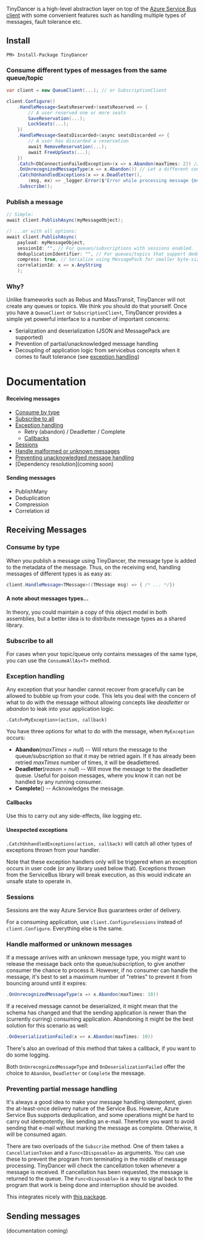 TinyDancer is a high-level abstraction layer on top of the [Azure Service Bus client](https://www.nuget.org/packages/Microsoft.Azure.ServiceBus/) with some convenient features such as handling multiple types of messages, fault tolerance etc.

## Install
	PM> Install-Package TinyDancer
	
### Consume different types of messages from the same queue/topic
```csharp
var client = new QueueClient(...); // or SubscriptionClient

client.Configure()
	.HandleMessage<SeatsReserved>(seatsReserved => { 
		// A user reserved one or more seats
		SaveReservation(...);
		LockSeats(...);
	})
	.HandleMessage<SeatsDiscarded>(async seatsDiscarded => { 
		// A user has discarded a reservation
		await RemoveReservation(...);
		await FreeUpSeats(...);
	})
	.Catch<DbConnectionFailedException>(x => x.Abandon(maxTimes: 2)) // Probably network instability. Try one more time.
	.OnUnrecognizedMessageType(x => x.Abandon()) // Let a different consumer handle this one
	.CatchUnhandledExceptions(x => x.Deadletter(),
		(msg, ex) => _logger.Error($"Error while processing message {msg.Id}", ex))
	.Subscribe();
```

### Publish a message
```csharp
// Simple:
await client.PublishAsync(myMessageObject);

// ...or with all options:
await client.PublishAsync(
	payload: myMessageObject,
	sessionId: "", // For queues/subscriptions with sessions enabled.
	deduplicationIdentifier: "", // For queues/topics that support deduplication:
	compress: true, // Serialize using MessagePack for smaller byte-size
	correlationId: x => x.AnyString
	);
```

### Why?
Unlike frameworks such as Rebus and MassTransit, TinyDancer will not create any queues or topics. We think you should do that yourself. Once you have a `QueueClient` or `SubscriptionClient`, TinyDancer provides a simple yet powerful interface to a number of important concerns:

- Serialization and deserialization (JSON and MessagePack are supported)
- Prevention of partial/unacknowledged message handling
- Decoupling of application logic from servicebus concepts when it comes to fault tolerance (see [exception handling](#exception-handling))

# Documentation

#### Receiving messages
- [Consume by type](#consume-by-type)
- [Subscribe to all](#subscribe-to-all)
- [Exception handling](#exception-handling)
	- Retry (abandon) / Deadletter / Complete
	- [Callbacks](#callbacks)
- [Sessions](#sessions)
- [Handle malformed or unknown messages](#handle-malformed-or-unknown-messages)
- [Preventing unacknowledged message handling](#preventing-partial-message-handling)
- [Dependency resolution](coming soon)

#### Sending messages
- PublishMany
- Deduplication
- Compression
- Correlation id

## Receiving Messages

### Consume by type

When you publish a message using TinyDancer, the message type is added to the metadata of the message. Thus, on the receiving end, handling messages of different types is as easy as:

```csharp
client.HandleMessage<TMessage>((TMessage msg) => { /* ... */})
```

#### A note about messages types...

In theory, you could maintain a copy of this object model in both assemblies, but a better idea is to distribute message types as a shared library.

### Subscribe to all

For cases when your topic/queue only contains messages of the same type, you can use the `ConsumeAllAs<T>` method.

### Exception handling

Any exception that your handler cannot recover from gracefully can be allowed to bubble up from your code. This lets you deal with the concern of what to do with the message without allowing concepts like *deadletter* or *abandon* to leak into your application logic.

`.Catch<MyException>(action, callback)`

You have three options for what to do with the message, when `MyException` occurs:

- **Abandon**(_maxTimes = null_)
  -- Will return the message to the queue/subscription so that it may be retried again. If it has already been retried _maxTimes_ number of times, it will be deadlettered.
- **Deadletter**(_reason = null_)
  -- Will move the message to the deadletter queue. Useful for poison messages, where you know it can not be handled by any running consumer.
- **Complete**()
  -- Acknowledges the message.

#### Callbacks

Use this to carry out any side-effects, like logging etc.

#### Unexpected exceptions

`.CatchUnhandledExceptions(action, callback)` will catch all other types of exceptions thrown from your handler.

Note that these exception handlers only will be triggered when an exception occurs in user code (or any library used below that). Exceptions thrown from the ServiceBus library will break execution, as this would indicate an unsafe state to operate in.

### Sessions
Sessions are the way Azure Service Bus guarantees order of delivery.

For a consuming application, use `client.ConfigureSessions` instead of `client.Configure`. Everything else is the same.

### Handle malformed or unknown messages
If a message arrives with an unknown message type, you might want to release the message back onto the queue/subscription, to give another consumer the chance to process it. However, if no consumer can handle the message, it's best to set a maximum number of "retries" to prevent it from bouncing around until it expires:
```csharp
.OnUnrecognizedMessageType(x => x.Abandon(maxTimes: 10))
```
If a received message cannot be deserialized, it might mean that the schema has changed and that the sending application is newer than the (currently curring) consuming application. Abandoning it might be the best solution for this scenario as well:
```csharp
.OnDeserializationFailed(x => x.Abandon(maxTimes: 10))
```
There's also an overload of this method that takes a callback, if you want to do some logging.

Both `OnUnrecognizedMessageType` and `OnDeserializationFailed` offer the choice to `Abandon`, `Deadletter` or `Complete` the message.

### Preventing partial message handling
It's always a good idea to make your message handling idempotent, given the at-least-once delivery nature of the Service Bus. However, Azure Service Bus supports deduplication, and some operations might be hard to carry out idempotently, like sending an e-mail. Therefore you want to avoid sending that e-mail without marking the message as complete. Otherwise, it will be consumed again.

There are two overloads of the `Subscribe` method. One of them takes a `CancellationToken` and a `Func<IDisposable>` as arguments. You can use these to prevent the program from terminating in the middle of message processing. TinyDancer will check the cancellation token whenever a message is received. If cancellation has been requested, the message is returned to the queue. The `Func<Disposable>` is a way to signal back to the program that work is being done and interruption should be avoided.

This integrates nicely with [this package](https://github.com/johnknoop/GracefulConsoleRunner).

## Sending messages
(documentation coming)